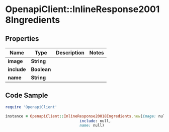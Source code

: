 # OpenapiClient::InlineResponse20018Ingredients

## Properties

Name | Type | Description | Notes
------------ | ------------- | ------------- | -------------
**image** | **String** |  | 
**include** | **Boolean** |  | 
**name** | **String** |  | 

## Code Sample

```ruby
require 'OpenapiClient'

instance = OpenapiClient::InlineResponse20018Ingredients.new(image: null,
                                 include: null,
                                 name: null)
```


